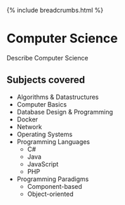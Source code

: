 {% include breadcrumbs.html %}

# Computer Science

Describe Computer Science

## Subjects covered

- Algorithms & Datastructures
- Computer Basics
- Database Design & Programming
- Docker
- Network
- Operating Systems
- Programming Languages
  - C#
  - Java
  - JavaScript
  - PHP
- Programming Paradigms
  - Component-based
  - Object-oriented

